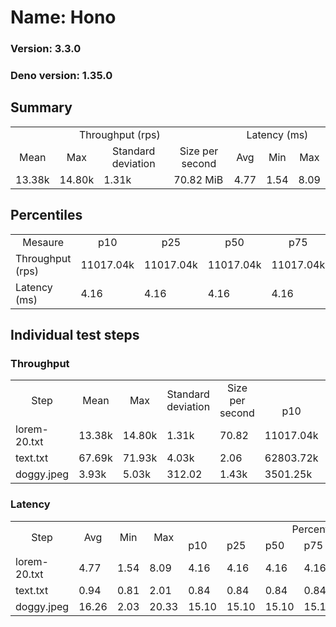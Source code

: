 # Name: Hono 
  
  ### Version: 3.3.0
  ### Deno version: 1.35.0

## Summary
<table>
<tr>
    <td align="center" colspan="4">Throughput (rps)</td>
    <td align="center" colspan="3">Latency (ms)</td>
</tr>
<tr>
    <td align="center">Mean</td>
    <td align="center">Max</td>
    <td align="center">Standard deviation</td>
    <td align="center">Size per second</td>
    <td align="center">Avg</td>
    <td align="center">Min</td>
    <td align="center">Max</td>
</tr>
<tr>
    <td>13.38k</td>
    <td>14.80k</td>
    <td>1.31k</td>
    <td>70.82 MiB</td>
    <td>4.77</td>
    <td>1.54</td>
    <td>8.09</td>
</tr>
</table>

## Percentiles

<table>
<tr>
  <td align="center">Mesaure</td>
  <td align="center">p10</td>
  <td align="center">p25</td>
  <td align="center">p50</td>
  <td align="center">p75</td>
  <td align="center">p90</td>
  <td align="center">p95</td>
  <td align="center">p99</td>
</tr>
<tr>
  <td>Throughput (rps)</td>
  <td>11017.04k</td>
  <td>11017.04k</td>
  <td>11017.04k</td>
  <td>11017.04k</td>
  <td>14380.31k</td>
  <td>14558.33k</td>
  <td>14801.90k</td>
</tr>
<tr>
  <td>Latency (ms)</td>
  <td>4.16</td>
  <td>4.16</td>
  <td>4.16</td>
  <td>4.16</td>
  <td>5.48</td>
  <td>6.79</td>
  <td>7.58</td>
</tr>
</table>

## Individual test steps

### Throughput

<table>
<tr>
  <td align="center" rowspan="2">Step</td>
  <td align="center" rowspan="2">Mean</td>
  <td align="center" rowspan="2">Max</td>
  <td align="center" rowspan="2">Standard deviation</td>
  <td align="center" rowspan="2">Size per second</td>
  <td align="center" colspan="7">Percentiles</td>
</tr>
<tr>
  <!-- still Step -->
  <!-- still Mean -->
  <!-- still Max -->
  <!-- still Standard deviation -->
  <!-- still Size per second -->
  <td align="center">p10</td>
  <td align="center">p25</td>
  <td align="center">p50</td>
  <td align="center">p75</td>
  <td align="center">p90</td>
  <td align="center">p95</td>
  <td align="center">p99</td>
</tr>
<tr>
  <td>lorem-20.txt</td>
  <td>13.38k</td>
  <td>14.80k</td>
  <td>1.31k</td>
  <td>70.82</td>
  <td>11017.04k</td>
  <td>11017.04k</td>
  <td>11017.04k</td>
  <td>11017.04k</td>
  <td>14380.31k</td>
  <td>14558.33k</td>
  <td>14801.90k</td>
</tr><tr>
  <td>text.txt</td>
  <td>67.69k</td>
  <td>71.93k</td>
  <td>4.03k</td>
  <td>2.06</td>
  <td>62803.72k</td>
  <td>62803.72k</td>
  <td>62803.72k</td>
  <td>62803.72k</td>
  <td>71748.24k</td>
  <td>71931.00k</td>
  <td>71931.00k</td>
</tr><tr>
  <td>doggy.jpeg</td>
  <td>3.93k</td>
  <td>5.03k</td>
  <td>312.02</td>
  <td>1.43k</td>
  <td>3501.25k</td>
  <td>3501.25k</td>
  <td>3501.25k</td>
  <td>3501.25k</td>
  <td>4257.10k</td>
  <td>4323.52k</td>
  <td>4670.14k</td>
</tr></table>

### Latency

<table>
<tr>
  <td align="center" rowspan="2">Step</td>
  <td align="center" rowspan="2">Avg</td>
  <td align="center" rowspan="2">Min</td>
  <td align="center" rowspan="2">Max</td>
  <td align="center" colspan="7">Percentiles</td>
</tr>
<tr>
  <!-- still Avg -->
  <!-- still Min -->
  <!-- still Max -->
  <td>p10</td>
  <td>p25</td>
  <td>p50</td>
  <td>p75</td>
  <td>p90</td>
  <td>p95</td>
  <td>p99</td>
</tr>
<tr>
  <td>lorem-20.txt</td>
  <td>4.77</td>
  <td>1.54</td>
  <td>8.09</td>
  <td>4.16</td>
  <td>4.16</td>
  <td>4.16</td>
  <td>4.16</td>
  <td>5.48</td>
  <td>6.79</td>
  <td>7.58</td>
</tr><tr>
  <td>text.txt</td>
  <td>0.94</td>
  <td>0.81</td>
  <td>2.01</td>
  <td>0.84</td>
  <td>0.84</td>
  <td>0.84</td>
  <td>0.84</td>
  <td>1.00</td>
  <td>1.11</td>
  <td>1.71</td>
</tr><tr>
  <td>doggy.jpeg</td>
  <td>16.26</td>
  <td>2.03</td>
  <td>20.33</td>
  <td>15.10</td>
  <td>15.10</td>
  <td>15.10</td>
  <td>15.10</td>
  <td>17.86</td>
  <td>18.06</td>
  <td>18.26</td>
</tr></table>